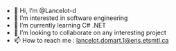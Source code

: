 - 👋 Hi, I’m @Lancelot-d
- 👀 I’m interested in software engineering
- 🌱 I’m currently learning C# .NET
- 💞️ I’m looking to collaborate on any interesting project
- 📫 How to reach me : lancelot.domart.1@ens.etsmtl.ca
<!---
Lancelot-d/Lancelot-d is a ✨ special ✨ repository because its `README.md` (this file) appears on your GitHub profile.
You can click the Preview link to take a look at your changes.
--->
